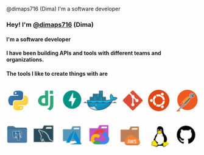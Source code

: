  @dimaps716 (Dima) I'm a software developer

### Hey! I'm [@dimaps716](https://twitter.com/dimaps716 "twitter") (Dima)

#### I'm a software developer
#### I have been building APIs and tools with different teams and organizations.

#### The tools I like to create things with are

### <img src="https://raw.githubusercontent.com/Dimaps716/Dimaps716/master/dima.gif">